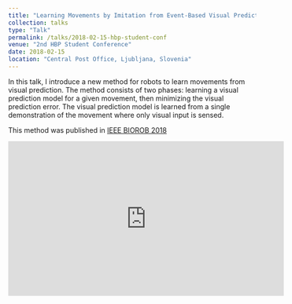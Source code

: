 ```yaml
---
title: "Learning Movements by Imitation from Event-Based Visual Prediction"
collection: talks
type: "Talk"
permalink: /talks/2018-02-15-hbp-student-conf
venue: "2nd HBP Student Conference"
date: 2018-02-15
location: "Central Post Office, Ljubljana, Slovenia"
---
```


In this talk, I introduce a new method for robots to learn movements from visual prediction. The method consists of two phases: learning a visual prediction model for a given movement, then minimizing the visual prediction error. The visual prediction model is learned from a single demonstration of the movement where only visual input is sensed.

This method was published in [IEEE BIOROB 2018](https://ieeexplore.ieee.org/document/8487959)

<iframe width="560" height="315" src="https://www.youtube.com/embed/EetqAX1yAhU" frameborder="0" allow="accelerometer; autoplay; encrypted-media; gyroscope; picture-in-picture" allowfullscreen></iframe>


